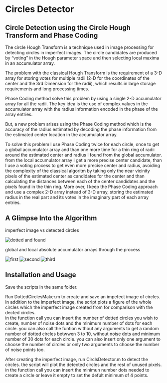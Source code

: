 # Circles Detector
## Circle Detection using the Circle Hough Transform and Phase Coding

The circle Hough Transform is a technique used in image processing for detecting circles in imperfect images. The circle candidates are produced by “voting” in the Hough parameter space and then selecting local maxima in an accumulator array.

The problem with the classical Hough Transform is the requirement of a 3-D array for storing votes for multiple radii (2-D for the coordinates of the center and the 3rd Dimension for the radii), which results in large storage requirements and long processing times. 

Phase Coding method solve this problem by using a single 2-D accumulator array for all the radii. The key idea is the use of complex values in the accumulator array with the radius information encoded in the phase of the array entries.

But, a new problem arises using the Phase Coding method which is the accuracy of the radius estimated by decoding the phase information from the estimated center location in the accumulator array.

To solve this problem I use Phase Coding twice for each circle, once to get a global accumulator array and than one more time for a thin ring of radii around the estimated center and radius I found from the global accumulator. from the local accumulator array I get a more precise center candidate, than I use a voting process to get even more precise center and radius, avoiding the complexity of the classical algoritm by taking only the near vicinity pixels of the estimated center as candidates for the center and than calculating the distances between each of the center candidates and the pixels found in the thin ring. More over, I keep the Phase Coding approach and use a complex 2-D array instead of 3-D array, storing the estimated radius in the real part and its votes in the imaginary part of each array entries.
## A Glimpse Into the Algorithm

imperfect image vs detected circles

![dotted and found](https://user-images.githubusercontent.com/82455000/120094977-fac68200-c12b-11eb-97f7-41884f14ddfe.png)

global and local absolute accumulator arrays through the process

![first](https://user-images.githubusercontent.com/82455000/120094854-78d65900-c12b-11eb-8180-c933029b5c56.png)
![second](https://user-images.githubusercontent.com/82455000/120094865-84c21b00-c12b-11eb-817f-fc00bfdba170.png)
![third](https://user-images.githubusercontent.com/82455000/120094878-9277a080-c12b-11eb-96e3-1107c55c06ea.png)
## Installation and Usage
Save the scripts in the same folder.

Run DottedCirclesMaker.m to create and save an impefect image of circles. In addition to the imperfect image, the script plots a figure of the whole circles which the imperfect image created from for comparison with the dected circles.<br/>
in the function call you can insert the number of dotted circles you wish to create, number of noise dots and the minimum number of dots for each circle. you can also call the funtion without any arguments to get a random number of dotted circles betwwen 3 to 10, without noise dots and minimum number of 30 dots for each circle. you can also insert only one argument to choose the number of circles or only two arguments to choose the number of noise points too.

After creating the imperfect image, run CirclsDetector.m to detect the circles. the script will plot the detected circles and the rest of unused pixels. in the function call you can insert the minimun number dots needed to create a circle or leave it empty to set the defult minimum of 4 points.  
